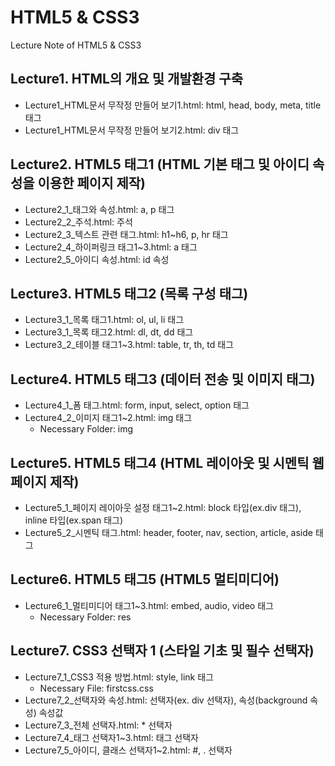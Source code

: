 # HTML5 & CSS3
Lecture Note of HTML5 & CSS3

## Lecture1. HTML의 개요 및 개발환경 구축
- Lecture1_HTML문서 무작정 만들어 보기1.html: html, head, body, meta, title 태그
- Lecture1_HTML문서 무작정 만들어 보기2.html: div 태그

## Lecture2. HTML5 태그1 (HTML 기본 태그 및 아이디 속성을 이용한 페이지 제작)
- Lecture2_1_태그와 속성.html: a, p 태그
- Lecture2_2_주석.html: 주석
- Lecture2_3_텍스트 관련 태그.html: h1~h6, p, hr 태그
- Lecture2_4_하이퍼링크 태그1~3.html: a 태그
- Lecture2_5_아이디 속성.html: id 속성

## Lecture3. HTML5 태그2 (목록 구성 태그)
- Lecture3_1_목록 태그1.html: ol, ul, li 태그
- Lecture3_1_목록 태그2.html: dl, dt, dd 태그
- Lecture3_2_테이블 태그1~3.html: table, tr, th, td 태그

## Lecture4. HTML5 태그3 (데이터 전송 및 이미지 태그)
- Lecture4_1_폼 태그.html: form, input, select, option 태그
- Lecture4_2_이미지 태그1~2.html: img 태그
  - Necessary Folder: img

## Lecture5. HTML5 태그4 (HTML 레이아웃 및 시멘틱 웹페이지 제작)
- Lecture5_1_페이지 레이아웃 설정 태그1~2.html: block 타입(ex.div 태그), inline 타입(ex.span 태그)
- Lecture5_2_시멘틱 태그.html: header, footer, nav, section, article, aside 태그

## Lecture6. HTML5 태그5 (HTML5 멀티미디어)
- Lecture6_1_멀티미디어 태그1~3.html: embed, audio, video 태그
  - Necessary Folder: res

## Lecture7. CSS3 선택자 1 (스타일 기초 및 필수 선택자)
- Lecture7_1_CSS3 적용 방법.html: style, link 태그
  - Necessary File: firstcss.css
- Lecture7_2_선택자와 속성.html: 선택자(ex. div 선택자), 속성(background 속성) 속성값
- Lecture7_3_전체 선택자.html: * 선택자
- Lecture7_4_태그 선택자1~3.html: 태그 선택자
- Lecture7_5_아이디, 클래스 선택자1~2.html: #, . 선택자
